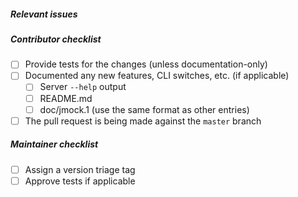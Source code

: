 <!--- Describe the changes here. --->

##### Relevant issues

<!--
    Link to the issue(s) this pull request fixes here, if applicable: "Fixes #xxx" or "Resolves #xxx"
    
    If your PR fixes multiple issues, list them individually like "Fixes #xx1, fixes #xx2, fixes #xx3". This is a quirk of how GitHub links issues.
-->

##### Contributor checklist

- [ ] Provide tests for the changes (unless documentation-only)
- [ ] Documented any new features, CLI switches, etc. (if applicable)
    - [ ] Server `--help` output
    - [ ] README.md
    - [ ] doc/jmock.1 (use the same format as other entries)
- [ ] The pull request is being made against the `master` branch

##### Maintainer checklist

- [ ] Assign a version triage tag
- [ ] Approve tests if applicable
